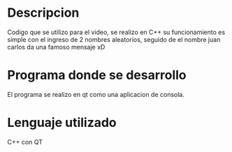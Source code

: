 # Descripcion
Codigo que se utilizo para el video, se realizo en C++ su funcionamiento es simple con el ingreso de 2 nombres aleatorios, seguido de el nombre juan carlos da una famoso mensaje xD
# Programa donde se desarrollo
El programa se realizo en qt como una aplicacion de consola.
# Lenguaje utilizado
C++ con QT
